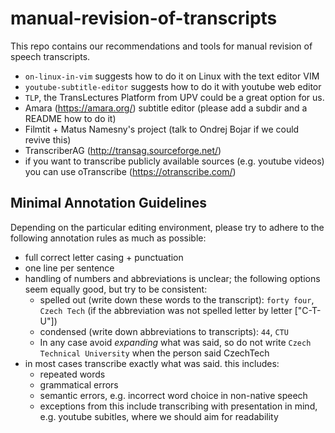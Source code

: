# manual-revision-of-transcripts
This repo contains our recommendations and tools for manual revision of speech transcripts.

- ``on-linux-in-vim`` suggests how to do it on Linux with the text editor VIM
- ``youtube-subtitle-editor`` suggests how to do it with youtube web editor
- ``TLP``, the TransLectures Platform from UPV could be a great option for us.
- Amara (https://amara.org/) subtitle editor (please add a subdir and a README how to do it)
- Filmtit + Matus Namesny's project (talk to Ondrej Bojar if we could revive this)
- TranscriberAG (http://transag.sourceforge.net/)
- if you want to transcribe publicly available sources (e.g. youtube videos) you can use oTranscribe (https://otranscribe.com/)

## Minimal Annotation Guidelines

Depending on the particular editing environment, please try to adhere to the following annotation rules as much as possible:

- full correct letter casing + punctuation
- one line per sentence
- handling of numbers and abbreviations is unclear; the following options seem equally good, but try to be consistent:
  - spelled out (write down these words to the transcript): ``forty four``, ``Czech Tech`` (if the abbreviation was not spelled letter by letter ["C-T-U"])
  - condensed (write down abbreviations to transcripts): ``44``, ``CTU``
  - In any case avoid _expanding_ what was said, so do not write ``Czech Technical University`` when the person said CzechTech
- in most cases transcribe exactly what was said. this includes: 
	* repeated words
  * grammatical errors
  * semantic errors, e.g. incorrect word choice in non-native speech
  * exceptions from this include transcribing with presentation in mind, e.g. youtube subitles, where we should aim for readability
